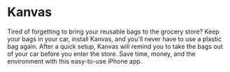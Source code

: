 # Kanvas
Tired of forgetting to bring your reusable bags to the grocery store? Keep your bags in your car, install Kanvas, and you'll never have to use a plastic bag again.   After a quick setup, Kanvas will remind you to take the bags out of your car before you enter the store.   Save time, money, and the environment with this easy-to-use iPhone app.

